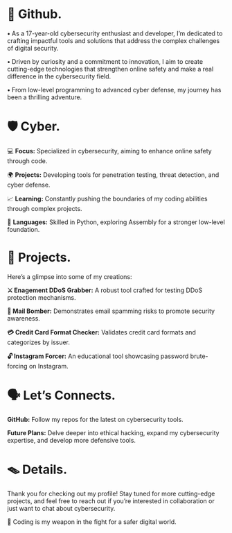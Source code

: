 # 🔱 Github.

**•** As a 17-year-old cybersecurity enthusiast and developer, I’m dedicated to crafting impactful tools and solutions that address the complex challenges of digital security.

**•** Driven by curiosity and a commitment to innovation, I aim to create cutting-edge technologies that strengthen online safety and make a real difference in the cybersecurity field.

**•** From low-level programming to advanced cyber defense, my journey has been a thrilling adventure.

# 🛡️ Cyber.

💻 **Focus:** Specialized in cybersecurity, aiming to enhance online safety through code.

🌍 **Projects:** Developing tools for penetration testing, threat detection, and cyber defense.

📈 **Learning:** Constantly pushing the boundaries of my coding abilities through complex projects.

💬 **Languages:** Skilled in Python, exploring Assembly for a stronger low-level foundation.


# 🚀 Projects.

Here’s a glimpse into some of my creations:

**⚔️ Enagement DDoS Grabber:** A robust tool crafted for testing DDoS protection mechanisms.

**📧 Mail Bomber:** Demonstrates email spamming risks to promote security awareness.

**💳 Credit Card Format Checker:** Validates credit card formats and categorizes by issuer.

**🔓 Instagram Forcer:** An educational tool showcasing password brute-forcing on Instagram.


# 🗣️ Let’s Connects.

**GitHub:** Follow my repos for the latest on cybersecurity tools.

**Future Plans:** Delve deeper into ethical hacking, expand my cybersecurity expertise, and develop more defensive tools.

# 🪤 Details.
Thank you for checking out my profile! Stay tuned for more cutting-edge projects, and feel free to reach out if you’re interested in collaboration or just want to chat about cybersecurity.

🔱 Coding is my weapon in the fight for a safer digital world.




